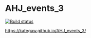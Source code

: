# AHJ_events_3
 
[![Build status](https://ci.appveyor.com/api/projects/status/i762nq764yd57gpv?svg=true)](https://ci.appveyor.com/project/KateGaw/ahj-events-3)

https://kategaw.github.io/AHJ_events_3/
